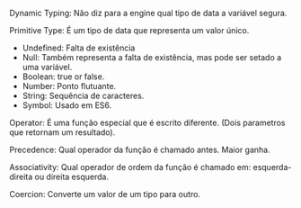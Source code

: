 Dynamic Typing: Não diz para a engine qual tipo de data a variável segura.

Primitive Type: É um tipo de data que representa um valor único.
- Undefined: Falta de existência
- Null: Também representa a falta de existência, mas pode ser setado a uma variável.
- Boolean: true or false.
- Number: Ponto flutuante.
- String: Sequência de caracteres.
- Symbol: Usado em ES6.

Operator: É uma função especial que é escrito diferente. (Dois parametros que retornam um resultado).

Precedence: Qual operador da função é chamado antes. Maior ganha.

Associativity: Qual operador de ordem da função é chamado em: esquerda-direita ou direita esquerda.

Coercion: Converte um valor de um tipo para outro.
